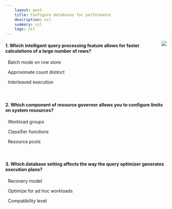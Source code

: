 ```yaml
---
    layout: post
    title: Configure databases for performance 
    description: nil
    summary: nil
    tags: nil
---
```



 <a target="_blank" href="https://docs.microsoft.com/en-us/learn/modules/configure-databases-performance/5-knowledge-check/"><i class="fas fa-external-link-alt"></i> </a>
 <img align="right" src="https://docs.microsoft.com/en-us/learn/achievements/configure-databases-for-performance.svg">
####  1. Which intelligent query processing feature allows for faster calculations of a large number of rows?


<i class='fas fa-check-square' style='color: Dodgerblue;'></i> &nbsp;&nbsp;Batch mode on row store

<i class='far fa-square'></i> &nbsp;&nbsp;Approximate count distinct

<i class='far fa-square'></i> &nbsp;&nbsp;Interleaved execution
<br />
<br />
<br />

####  2. Which component of resource governor allows you to configure limits on system resources?


<i class='far fa-square'></i> &nbsp;&nbsp;Workload groups

<i class='far fa-square'></i> &nbsp;&nbsp;Classifier functions

<i class='fas fa-check-square' style='color: Dodgerblue;'></i> &nbsp;&nbsp;Resource pools
<br />
<br />
<br />

####  3. Which database setting affects the way the query optimizer generates execution plans?


<i class='far fa-square'></i> &nbsp;&nbsp;Recovery model

<i class='far fa-square'></i> &nbsp;&nbsp;Optimize for ad hoc workloads

<i class='fas fa-check-square' style='color: Dodgerblue;'></i> &nbsp;&nbsp;Compatibility level
<br />
<br />
<br />
